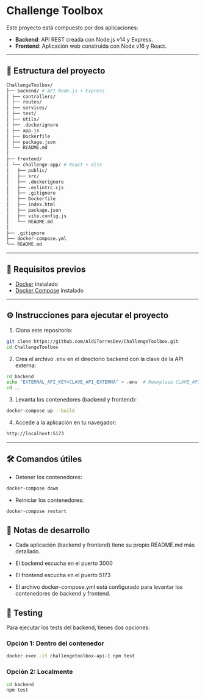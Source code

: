 # Challenge Toolbox

Este proyecto está compuesto por dos aplicaciones:

- **Backend**: API REST creada con Node.js v14 y Express.
- **Frontend**: Aplicación web construida con Node v16 y React.

---

## 🧱 Estructura del proyecto

```bash
ChallengeToolbox/
├── backend/ # API Node.js + Express
│ ├── controllers/
│ ├── routes/
│ ├── services/
│ ├── test/
│ ├── utils/
│ ├── .dockerignore
│ ├── app.js
│ ├── Dockerfile
│ ├── package.json
│ └── README.md 
│
├── frontend/
│ └── challenge-app/ # React + Vite
│   ├── public/
│   ├── src/
│   ├── .dockerignore
│   ├── .eslintrc.cjs
│   ├── .gitignore
│   ├── Dockerfile
│   ├── index.html
│   ├── package.json
│   ├── vite.config.js
│   └── README.md 
│
├── .gitignore
├── docker-compose.yml
└── README.md
```

---

## 🚀 Requisitos previos

- [Docker](https://www.docker.com/) instalado
- [Docker Compose](https://docs.docker.com/compose/) instalado

---

## ⚙️ Instrucciones para ejecutar el proyecto

1. Clona este repositorio:

```bash
git clone https://github.com/AldiTorresDev/ChallengeToolbox.git
cd ChallengeToolbox
```

2. Crea el archivo .env en el directorio backend con la clave de la API externa:

```bash
cd backend
echo "EXTERNAL_API_KEY=CLAVE_API_EXTERNA" > .env  # Reemplaza CLAVE_API_EXTERNA con la clave de la API externa
cd ..
```

3. Levanta los contenedores (backend y frontend):

```bash
docker-compose up --build
```

4. Accede a la aplicación en tu navegador:

```bash
http://localhost:5173
```

---

## 🛠 Comandos útiles

- Detener los contenedores:

```bash
docker-compose down
```

- Reiniciar los contenedores:

```bash
docker-compose restart
```

## 📝 Notas de desarrollo

- Cada aplicación (backend y frontend) tiene su propio README.md más detallado.

- El backend escucha en el puerto 3000

- El frontend escucha en el puerto 5173

- El archivo docker-compose.yml está configurado para levantar los contenedores de backend y frontend.

## 🧪 Testing

Para ejecutar los tests del backend, tienes dos opciones:

### Opción 1: Dentro del contenedor

```bash
docker exec -it challengetoolbox-api-1 npm test
```

### Opción 2: Localmente

```bash
cd backend
npm test
```
